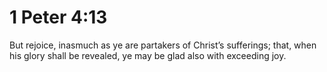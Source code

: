 # 1 Peter 4:13

But rejoice, inasmuch as ye are partakers of Christ’s sufferings; that, when his glory shall be revealed, ye may be glad also with exceeding joy.